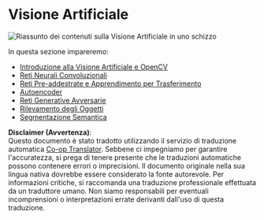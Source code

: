<!--
CO_OP_TRANSLATOR_METADATA:
{
  "original_hash": "58a52f000089c1d8906a4daa4ab1169b",
  "translation_date": "2025-08-26T06:59:57+00:00",
  "source_file": "lessons/4-ComputerVision/README.md",
  "language_code": "it"
}
-->
# Visione Artificiale

![Riassunto dei contenuti sulla Visione Artificiale in uno schizzo](../../../../translated_images/ai-computervision.6506ebebac3fbf76cdb78989d7d3dfea87e88285c0feaade53aa7804a22b248f.it.png)

In questa sezione impareremo:

* [Introduzione alla Visione Artificiale e OpenCV](06-IntroCV/README.md)
* [Reti Neurali Convoluzionali](07-ConvNets/README.md)
* [Reti Pre-addestrate e Apprendimento per Trasferimento](08-TransferLearning/README.md) 
* [Autoencoder](09-Autoencoders/README.md)
* [Reti Generative Avversarie](10-GANs/README.md)
* [Rilevamento degli Oggetti](11-ObjectDetection/README.md)
* [Segmentazione Semantica](12-Segmentation/README.md)

**Disclaimer (Avvertenza)**:  
Questo documento è stato tradotto utilizzando il servizio di traduzione automatica [Co-op Translator](https://github.com/Azure/co-op-translator). Sebbene ci impegniamo per garantire l'accuratezza, si prega di tenere presente che le traduzioni automatiche possono contenere errori o imprecisioni. Il documento originale nella sua lingua nativa dovrebbe essere considerato la fonte autorevole. Per informazioni critiche, si raccomanda una traduzione professionale effettuata da un traduttore umano. Non siamo responsabili per eventuali incomprensioni o interpretazioni errate derivanti dall'uso di questa traduzione.